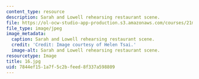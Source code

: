 ```yaml
---
content_type: resource
description: Sarah and Lowell rehearsing restaurant scene.
file: https://ol-ocw-studio-app-production.s3.amazonaws.com/courses/21m-873-theater-arts-topics-fall-2004-january-iap-2005/7844ef151a7f5c2bfeed8f337a598809_16.jpg
file_type: image/jpeg
image_metadata:
  caption: Sarah and Lowell rehearsing restaurant scene.
  credit: 'Credit: Image courtesy of Helen Tsai.'
  image-alt: Sarah and Lowell rehearsing restaurant scene.
resourcetype: Image
title: 16.jpg
uid: 7844ef15-1a7f-5c2b-feed-8f337a598809
---
```

